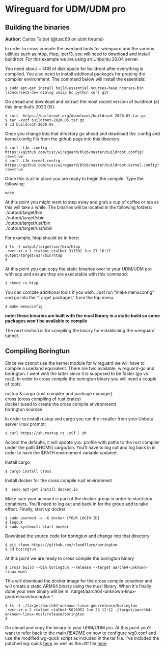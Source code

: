 # Wireguard for UDM/UDM pro


## Building the binaries
**Author:** Carlos Talbot (@tusc69 on ubnt forums)

In order to cross compile the userland tools for wireguard and the various utilities such as htop, iftop, iperf3, you will need to download and install buildroot. For this example we are using an Unbuntu 20.04 server.

You need about ~ 5GB of disk space for buildroot after everything is compiled. You also need to install addtional packages for preping the compiler environment. The command below will install the essentials:

```
$ sudo apt-get install build-essential ncurses-base ncurses-bin libncurses5-dev dialog unzip bc python curl git
```

Go ahead and download and extract the most recent version of buildroot (at this time that’s 2020.05). 

```
$ curl  https://buildroot.org/downloads/buildroot-2020.05.tar.gz
$ tar -xvzf buildroot-2020.05.tar.gz
$ cd buildroot-2020.05
```
Once you change into that directory go ahead and download the .config and kernel.config file from the github page into this directory.

```
$ curl -LJo .config  https://github.com/tusc/wireguard/blob/master/buildroot.config?raw=true
$ curl -LJo kernel.config  https://github.com/tusc/wireguard/blob/master/buildroot-kernel.config?raw=true
```

Once this is all in place you are ready to begin the compile. Type the following:

```
make
```

At this point you might want to step away and grab a cup of coffee or tea as this will take a while.
The binaries will be located in the following folders:<br/>
./output/target/bin<br/>
./output/target/sbin<br/>
./output/target/usr/bin<br/>
./output/target/usr/sbin

For example, htop should be in here:
```
$ ls -l output/target/usr/bin/htop
-rwxr-xr-x 1 ctalbot ctalbot 311592 Jun 27 16:27 output/target/usr/bin/htop
$
```

At this point you can copy the static binaries over to your UDM/UDM pro with scp and ensure they are executable with this command:

```
$ chmod +x htop
```

You can compile additional tools if you wish. Just run “make menuconfig” and go into the “Target packages” from the top menu.

```
$ make menuconfig
```
**note: these binaries are built with the musl library in a static build so some packages won’t be available to compile**

The next section is for compiling the binary for establishing the wireguard tunnel.

## Compiling Boringtun
Since we cannot use the kernel module for wireguard we will have to compile a userland equivalent. There are two available, wireguard-go and boringtun. I went with the latter since it is supposed to be faster (go vs rust).
In order to cross compile the boringtun binary you will need a couple of tools:

rustup & cargo (rust compiler and package manager)<br/>
cross (cross compiling of rust crates)<br/>
docker (used to create the cross compile environment)<br/>
boringtun sources

In order to install rustup and cargo you run the installer from your Unbutu server linux prompt:

```
$ curl https://sh.rustup.rs -sSf | sh
```
Accept the defaults, it will update you .profile with paths to the rust compiler under the path $HOME/.cargo/bin. You'll have to log out and log back in in order to have the $PATH environment variable updated.

Install cargo
```
$ cargo install cross
```

Install docker for the cross compile rust environment
```
$  sudo apt-get install docker.io
```
Make sure your account is part of the docker group in order to start/stop conatiners. You'll need to log out and back in for the group add to take effect. Finally, start up docker

```
$ sudo usermod -a -G docker {YOUR LOGIN ID}
$ logout
$ sudo systemctl start docker
```

Download the source code for boringtun and change into that directory

```
$ git clone https://github.com/cloudflare/boringtun
$ cd boringtun
```

At this point we are ready to cross compile the boringtun binary

```
$ cross build --bin boringtun --release --target aarch64-unknown-linux-musl
```

This will download the docker image for the cross compile conatiner and will create a static ARM64 binary using the musl library.
When it's finally done your new binary will be in ./target/aarch64-unknown-linux-gnu/release/boringtun !

```
$ ls -l ./target/aarch64-unknown-linux-gnu/release/boringtun
-rwxr-xr-x 2 ctalbot ctalbot 5026952 Jun 28 12:12 ./target/aarch64-unknown-linux-musl/release/boringtun
$
```

Go ahead and copy the binary to your UDM/UDM pro. At this point you'll want to refer back to the main [README](https://github.com/tusc/wireguard/blob/master/README.md) on how to configure wg0.conf and use the modified wg-quick script as included in the tar file. I've included the patched wg-quick [here](https://github.com/tusc/wireguard/blob/master/wg-quick) as well as the diff file [here](https://github.com/tusc/wireguard/blob/master/wg-quick.patch)





